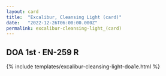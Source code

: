 ```yaml
---
layout: card
title:  "Excalibur, Cleansing Light (card)"
date:   "2022-12-26T06:00:00.000Z"
permalink: excalibur-cleansing-light_(card)
---
```


## DOA 1st &middot; EN-259 R

{% include templates/excalibur-cleansing-light-doa1e.html %}

